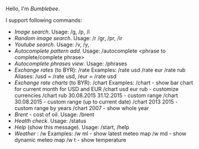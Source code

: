 Hello, I'm *Bumblebee*.

I support following commands:
 - *Image search*. Usage: /g, /p, /i <search criteria>
 - *Random image search*. Usage: /r /gr, /pr, /ir <search criteria>
 - *Youtube search*. Usage: /v, /y, <search criteria>
 - *Autocomplete pattern add*. Usage: /autocomplete <phrase to complete/complete phrase>
 - *Autocomplete phrases view*. Usage: /phrases
 - *Exchange rates* (to BYR): /rate <currency>
   Examples:
     /rate usd
     /rate eur
     /rate rub
   Aliases: /usd = /rate usd, /eur = /rate usd
 - *Exchange rate charts* (to BYR): /chart <currencies> <from> <to>
   Examples:
     /chart - show bar chart for current month for USD and EUR
     /chart usd eur rub - customize currencies
     /chart rub 30.08.2015 31.12.2015 - custom range
     /chart 30.08.2015 - custom range (up to current date)
     /chart 2013 2015 - custom range by years
     /chart 2007 - show whole year
 - *Brent* - cost of oil. Usage: /brent
 - *Health check*. Usage: /status
 - *Help* (show this message). Usage: /start, /help
 - *Weather* : /w <something you want to know>
   Examples:
     /w ml - show latest meteo map
     /w md - show dynamic meteo map
     /w t - show temperature
